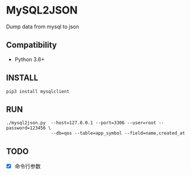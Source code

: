 # MySQL2JSON
Dump data from mysql to json

## Compatibility

* Python 3.6+

## INSTALL

```
pip3 install mysqlclient
``` 

## RUN

```
./mysql2json.py  --host=127.0.0.1 --port=3306 --user=root --password=123456 \
                 --db=qos --table=app_symbol --field=name,created_at
```

## TODO

- [x] 命令行参数
